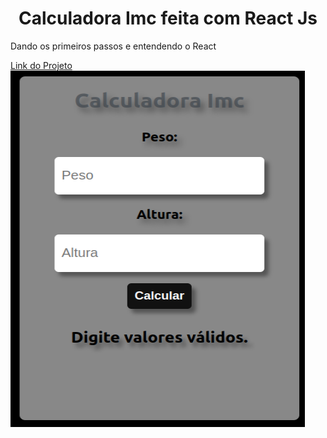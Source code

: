 <h1 align="center">Calculadora Imc feita com React Js</h1>
<p>Dando os primeiros passos e entendendo o React</p>
<a href="https://hugobr72.github.io/Calculador-Imc-Com-React/">Link do Projeto</a>
<img src="capturadetela.png" width="471" height = "570" align="center" >
